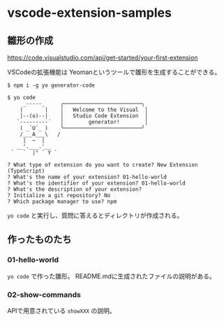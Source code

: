 # vscode-extension-samples

## 雛形の作成
https://code.visualstudio.com/api/get-started/your-first-extension

VSCodeの拡張機能は Yeomanというツールで雛形を生成することができる。

```
$ npm i -g yo generator-code
```

```
$ yo code
     _-----_     ╭─────────────────────────╮
    |       |    │   Welcome to the Visual  │
    |--(o)--|    │   Studio Code Extension  │
   `---------´   │        generator!        │
    ( _´U`_ )    ╰─────────────────────────╯
    /___A___\   /
     |  ~  |     
   __'.___.'__   
 ´   `  |° ´ Y ` 

? What type of extension do you want to create? New Extension (TypeScript)
? What's the name of your extension? 01-hello-world
? What's the identifier of your extension? 01-hello-world
? What's the description of your extension? 
? Initialize a git repository? No
? Which package manager to use? npm
```

`yo code` と実行し、質問に答えるとディレクトリが作成される。

## 作ったものたち

### 01-hello-world
`yo code` で作った雛形。 README.mdに生成されたファイルの説明がある。

### 02-show-commands
APIで用意されている `showXXX` の説明。